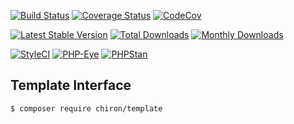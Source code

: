 [![Build Status](https://travis-ci.org/ncou/Chiron-Template.svg?branch=master)](https://travis-ci.org/ncou/Chiron-Template)
[![Coverage Status](https://coveralls.io/repos/github/ncou/Chiron-Template/badge.svg?branch=master)](https://coveralls.io/github/ncou/Chiron-Template?branch=master)
[![CodeCov](https://codecov.io/gh/ncou/Chiron-Template/branch/master/graph/badge.svg)](https://codecov.io/gh/ncou/Chiron-Template)

[![Latest Stable Version](https://poser.pugx.org/chiron/template/v/stable.png)](https://packagist.org/packages/chiron/template)
[![Total Downloads](https://img.shields.io/packagist/dt/chiron/template.svg?style=flat-square)](https://packagist.org/packages/chiron/template/stats)
[![Monthly Downloads](https://img.shields.io/packagist/dm/chiron/template.svg?style=flat-square)](https://packagist.org/packages/chiron/template/stats)

[![StyleCI](https://styleci.io/repos/147123086/shield?style=flat)](https://styleci.io/repos/147123086)
[![PHP-Eye](https://php-eye.com/badge/chiron/template/tested.svg?style=flat)](https://php-eye.com/package/chiron/template)
[![PHPStan](https://img.shields.io/badge/PHPStan-enabled-brightgreen.svg?style=flat)](https://github.com/phpstan/phpstan)

Template Interface
---------------

    $ composer require chiron/template
